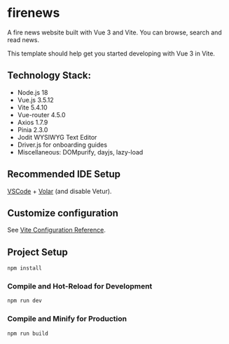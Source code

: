 # firenews

A fire news website built with Vue 3 and Vite. You can browse, search and read news.

This template should help get you started developing with Vue 3 in Vite.

## Technology Stack:
- Node.js 18
- Vue.js 3.5.12
- Vite 5.4.10
- Vue-router 4.5.0
- Axios 1.7.9
- Pinia 2.3.0
- Jodit WYSIWYG Text Editor
- Driver.js for onboarding guides
- Miscellaneous: DOMpurify, dayjs, lazy-load

## Recommended IDE Setup

[VSCode](https://code.visualstudio.com/) + [Volar](https://marketplace.visualstudio.com/items?itemName=Vue.volar) (and disable Vetur).

## Customize configuration

See [Vite Configuration Reference](https://vite.dev/config/).

## Project Setup

```sh
npm install
```

### Compile and Hot-Reload for Development

```sh
npm run dev
```

### Compile and Minify for Production

```sh
npm run build
```
